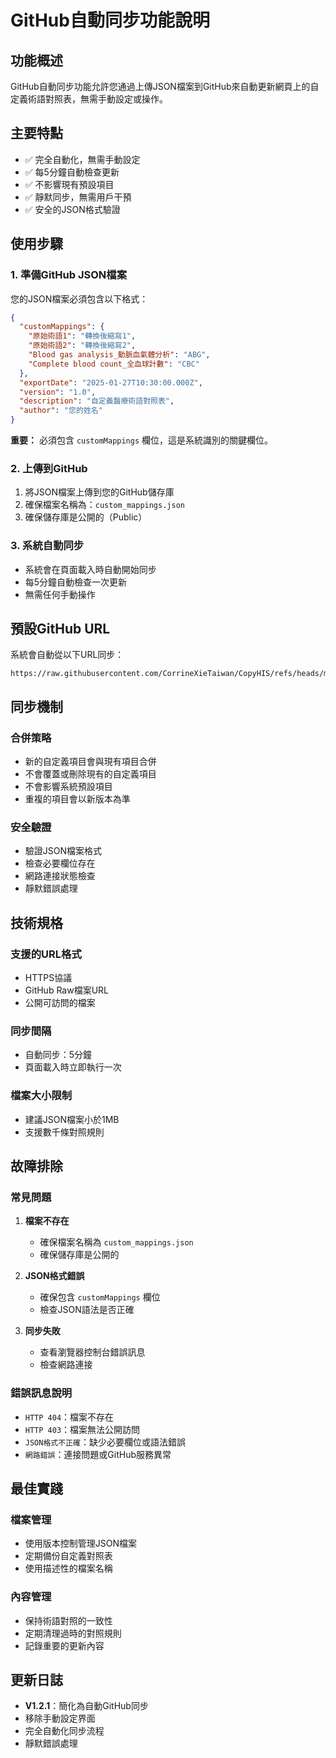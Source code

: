 # GitHub自動同步功能說明

## 功能概述
GitHub自動同步功能允許您通過上傳JSON檔案到GitHub來自動更新網頁上的自定義術語對照表，無需手動設定或操作。

## 主要特點
- ✅ 完全自動化，無需手動設定
- ✅ 每5分鐘自動檢查更新
- ✅ 不影響現有預設項目
- ✅ 靜默同步，無需用戶干預
- ✅ 安全的JSON格式驗證

## 使用步驟

### 1. 準備GitHub JSON檔案
您的JSON檔案必須包含以下格式：

```json
{
  "customMappings": {
    "原始術語1": "轉換後縮寫1",
    "原始術語2": "轉換後縮寫2",
    "Blood gas analysis_動脈血氣體分析": "ABG",
    "Complete blood count_全血球計數": "CBC"
  },
  "exportDate": "2025-01-27T10:30:00.000Z",
  "version": "1.0",
  "description": "自定義醫療術語對照表",
  "author": "您的姓名"
}
```

**重要：** 必須包含 `customMappings` 欄位，這是系統識別的關鍵欄位。

### 2. 上傳到GitHub
1. 將JSON檔案上傳到您的GitHub儲存庫
2. 確保檔案名稱為：`custom_mappings.json`
3. 確保儲存庫是公開的（Public）

### 3. 系統自動同步
- 系統會在頁面載入時自動開始同步
- 每5分鐘自動檢查一次更新
- 無需任何手動操作

## 預設GitHub URL
系統會自動從以下URL同步：
```
https://raw.githubusercontent.com/CorrineXieTaiwan/CopyHIS/refs/heads/main/custom_mappings.json
```

## 同步機制

### 合併策略
- 新的自定義項目會與現有項目合併
- 不會覆蓋或刪除現有的自定義項目
- 不會影響系統預設項目
- 重複的項目會以新版本為準

### 安全驗證
- 驗證JSON檔案格式
- 檢查必要欄位存在
- 網路連接狀態檢查
- 靜默錯誤處理

## 技術規格

### 支援的URL格式
- HTTPS協議
- GitHub Raw檔案URL
- 公開可訪問的檔案

### 同步間隔
- 自動同步：5分鐘
- 頁面載入時立即執行一次

### 檔案大小限制
- 建議JSON檔案小於1MB
- 支援數千條對照規則

## 故障排除

### 常見問題
1. **檔案不存在**
   - 確保檔案名稱為 `custom_mappings.json`
   - 確保儲存庫是公開的

2. **JSON格式錯誤**
   - 確保包含 `customMappings` 欄位
   - 檢查JSON語法是否正確

3. **同步失敗**
   - 查看瀏覽器控制台錯誤訊息
   - 檢查網路連接

### 錯誤訊息說明
- `HTTP 404`：檔案不存在
- `HTTP 403`：檔案無法公開訪問
- `JSON格式不正確`：缺少必要欄位或語法錯誤
- `網路錯誤`：連接問題或GitHub服務異常

## 最佳實踐

### 檔案管理
- 使用版本控制管理JSON檔案
- 定期備份自定義對照表
- 使用描述性的檔案名稱

### 內容管理
- 保持術語對照的一致性
- 定期清理過時的對照規則
- 記錄重要的更新內容

## 更新日誌
- **V1.2.1**：簡化為自動GitHub同步
- 移除手動設定界面
- 完全自動化同步流程
- 靜默錯誤處理 